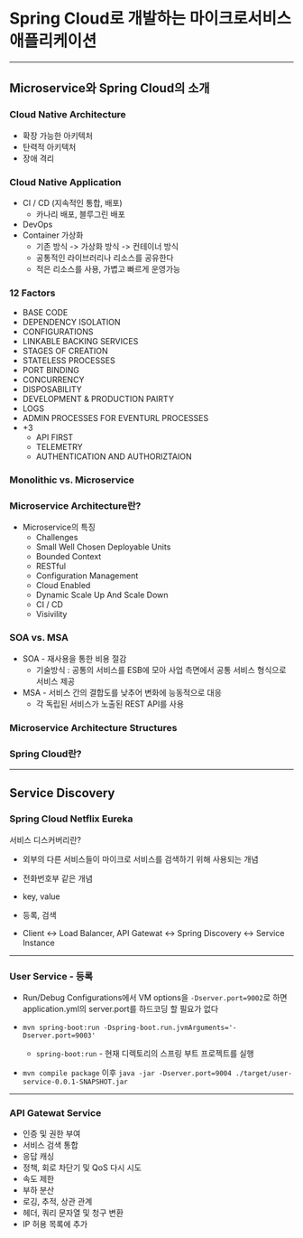 # Spring Cloud로 개발하는 마이크로서비스 애플리케이션

---

## Microservice와 Spring Cloud의 소개

### Cloud Native Architecture

- 확장 가능한 아키텍처
- 탄력적 아키텍처
- 장애 격리

### Cloud Native Application

- CI / CD (지속적인 통합, 배포)
  - 카나리 배포, 블루그린 배포
- DevOps
- Container 가상화
  - 기존 방식 -> 가상화 방식 -> 컨테이너 방식
  - 공통적인 라이브러리나 리소스를 공유한다
  - 적은 리소스를 사용, 가볍고 빠르게 운영가능

### 12 Factors

- BASE CODE
- DEPENDENCY ISOLATION
- CONFIGURATIONS
- LINKABLE BACKING SERVICES
- STAGES OF CREATION
- STATELESS PROCESSES
- PORT BINDING
- CONCURRENCY
- DISPOSABILITY
- DEVELOPMENT & PRODUCTION PAIRTY
- LOGS
- ADMIN PROCESSES FOR EVENTURL PROCESSES
- +3
  - API FIRST
  - TELEMETRY
  - AUTHENTICATION AND AUTHORIZTAION

### Monolithic vs. Microservice

### Microservice Architecture란?

- Microservice의 특징
  - Challenges
  - Small Well Chosen Deployable Units
  - Bounded Context
  - RESTful
  - Configuration Management
  - Cloud Enabled
  - Dynamic Scale Up And Scale Down
  - CI / CD
  - Visivility

### SOA vs. MSA

- SOA - 재사용을 통한 비용 절감
  - 기술방식 : 공통의 서비스를 ESB에 모아 사업 측면에서 공통 서비스 형식으로 서비스 제공
- MSA - 서비스 간의 결합도를 낮추어 변화에 능동적으로 대응
  - 각 독립된 서비스가 노출된 REST API를 사용

### Microservice Architecture Structures

### Spring Cloud란?

---

## Service Discovery

### Spring Cloud Netflix Eureka

서비스 디스커버리란?

- 외부의 다른 서비스들이 마이크로 서비스를 검색하기 위해 사용되는 개념

- 전화번호부 같은 개념

- key, value

- 등록, 검색

- Client <-> Load Balancer, API Gatewat <-> Spring Discovery <-> Service Instance

  

---

### User Service - 등록

- Run/Debug Configurations에서 VM options을 `-Dserver.port=9002`로 하면 application.yml의 server.port를 하드코딩 할 필요가 없다

- `mvn spring-boot:run -Dspring-boot.run.jvmArguments='-Dserver.port=9003'` 
  - `spring-boot:run` - 현재 디렉토리의 스프링 부트 프로젝트를 실행
- `mvn compile package` 이후  `java -jar -Dserver.port=9004 ./target/user-service-0.0.1-SNAPSHOT.jar`

---

### API Gatewat Service

- 인증 및 권한 부여
- 서비스 검색 통합
- 응답 캐싱
- 정책, 회로 차단기 및 QoS 다시 시도
- 속도 제한
- 부하 분산
- 로깅, 추적, 상관 관계
- 헤더, 쿼리 문자열 및 청구 변환
- IP 허용 목록에 추가



